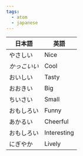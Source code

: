 ```yaml
---
tags:
  - atom
  - japanese
---
```

| 日本語     | 英語          |
| ------- | ----------- |
| やさしい    | Nice        |
| *かっこいい* | Cool        |
| おいしい    | Tasty       |
| おおきい    | Big         |
| ちいさい    | Small       |
| おもしろい   | Funny       |
| あかるい    | Cheerful    |
| おもしろい   | Interesting |
| にぎやか    | Lively      |
